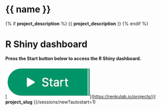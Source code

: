 # {{ name }}
{% if __project_description__ %}
{{ __project_description__ }}
{% endif %}

# R Shiny dashboard

**Press the Start button below to access the R Shiny dashboard.**

[![Start button](start.png "Start button")](https://renkulab.io/projects/{{ __project_slug__ }}/sessions/new?autostart=1)
